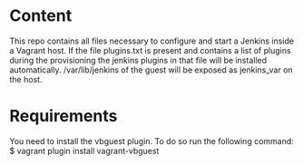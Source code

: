 Content
=======

This repo contains all files necessary to configure and start a Jenkins inside a Vagrant host.
If the file plugins.txt is present and contains a list of plugins during the provisioning the jenkins plugins in that file will be installed automatically.
/var/lib/jenkins of the guest will be exposed as jenkins_var on the host.


Requirements
============

You need to install the vbguest plugin. To do so run the following command:
 $ vagrant plugin install vagrant-vbguest

